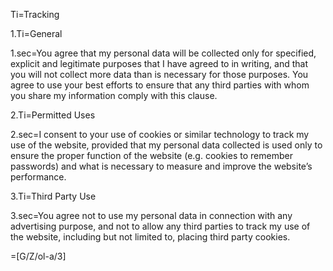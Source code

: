 Ti=Tracking

1.Ti=General

1.sec=You agree that my personal data will be collected only for specified, explicit and legitimate purposes that I have agreed to in writing, and that you will not collect more data than is necessary for those purposes. You agree to use your best efforts to ensure that any third parties with whom you share my information comply with this clause.

2.Ti=Permitted Uses

2.sec=I consent to your use of cookies or similar technology to track my use of the website, provided that my personal data collected is used only to ensure the proper function of the website (e.g. cookies to remember passwords) and what is necessary to measure and improve the website’s performance.

3.Ti=Third Party Use

3.sec=You agree not to use my personal data in connection with any advertising purpose, and not to allow any third parties to track my use of the website, including but not limited to, placing third party cookies.

=[G/Z/ol-a/3]
